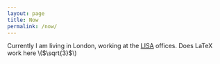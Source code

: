 ```yaml
---
layout: page
title: Now
permalink: /now/
---
```

Currently I am living in London, working at the [LISA](https://www.safeai.org.uk) offices. Does LaTeX work here \\($\sqrt{3}$\\)